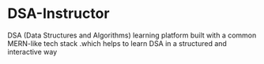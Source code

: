 # DSA-Instructor
DSA (Data Structures and Algorithms) learning platform built with a common MERN-like tech stack .which helps to learn DSA in a structured and interactive way
